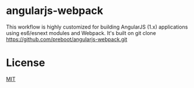 # angularjs-webpack

This workflow is highly customized for building AngularJS (1.x) applications using es6/esnext modules and Webpack. It's built on git clone https://github.com/preboot/angularjs-webpack.git

# License

[MIT](/LICENSE)
